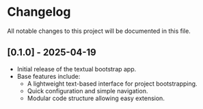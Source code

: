 # Changelog

  All notable changes to this project will be documented in this file.
 
## [0.1.0] - 2025-04-19

 - Initial release of the textual bootstrap app.
 - Base features include:
   - A lightweight text-based interface for project bootstrapping.
   - Quick configuration and simple navigation.
   - Modular code structure allowing easy extension.